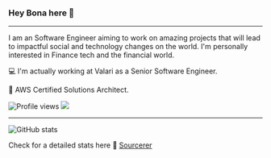 ### Hey Bona here 👋

---
I am an Software Engineer aiming to work on amazing projects that will lead to impactful social and technology changes on the world. I'm personally interested in Finance tech and the financial world.

💻 I'm actually working at Valari as a Senior Software Engineer.

📜 AWS Certified Solutions Architect.


![Profile views](https://gpvc.arturio.dev/vicotrbb)  <img src="https://img.shields.io/github/followers/vicotrbb?label=Follow" style=" float:left, margin-right:10px" />

---

![GitHub stats](https://github-readme-stats.vercel.app/api?username=vicotrbb&show_icons=true&hide_border=true) 

Check for a detailed stats here 🙋 [Sourcerer](https://sourcerer.io/vicotrbb)
